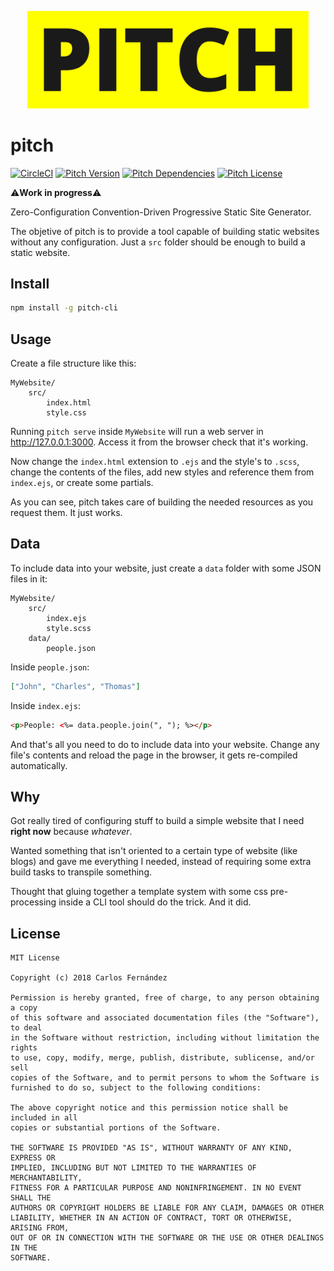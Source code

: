 <p align="center">
    <img width="450" src="./github-assets/logo.svg" />
</p>

# pitch #
[![CircleCI](https://circleci.com/gh/Sirikon/pitch.svg?style=svg)](https://circleci.com/gh/Sirikon/pitch)
[![Pitch Version](https://img.shields.io/npm/v/pitch-cli.svg)](https://www.npmjs.com/package/pitch-cli) 
[![Pitch Dependencies](https://david-dm.org/sirikon/pitch.svg)](https://david-dm.org/sirikon/pitch)
[![Pitch License](https://img.shields.io/npm/l/pitch-cli.svg)](https://github.com/Sirikon/pitch/blob/master/LICENSE)

⚠️**Work in progress**⚠️

Zero-Configuration Convention-Driven Progressive Static Site Generator.

The objetive of pitch is to provide a tool capable of building static websites without any configuration. Just a `src` folder should be enough to build a static website.

## Install ##

```bash
npm install -g pitch-cli
```

## Usage ##

Create a file structure like this:

```
MyWebsite/
    src/
        index.html
        style.css
```

Running `pitch serve` inside `MyWebsite` will run a web server in http://127.0.0.1:3000. Access it from the browser check that it's working.

Now change the `index.html` extension to `.ejs` and the style's to `.scss`, change the contents of the files, add new styles and reference them from `index.ejs`, or create some partials.

As you can see, pitch takes care of building the needed resources as you request them. It just works.

## Data ##

To include data into your website, just create a `data` folder with some JSON files in it:

```
MyWebsite/
    src/
        index.ejs
        style.scss
    data/
        people.json
```

Inside `people.json`:
```json
["John", "Charles", "Thomas"]
```

Inside `index.ejs`:
```html
<p>People: <%= data.people.join(", "); %></p>
```

And that's all you need to do to include data into your website. Change any file's contents and reload the page in the browser, it gets re-compiled automatically.

## Why ##

Got really tired of configuring stuff to build a simple website that I need **right now** because _whatever_.

Wanted something that isn't oriented to a certain type of website (like blogs) and gave me everything I needed, instead of requiring some extra build tasks to transpile something.

Thought that gluing together a template system with some css pre-processing inside a CLI tool should do the trick. And it did.

## License ##

```
MIT License

Copyright (c) 2018 Carlos Fernández

Permission is hereby granted, free of charge, to any person obtaining a copy
of this software and associated documentation files (the "Software"), to deal
in the Software without restriction, including without limitation the rights
to use, copy, modify, merge, publish, distribute, sublicense, and/or sell
copies of the Software, and to permit persons to whom the Software is
furnished to do so, subject to the following conditions:

The above copyright notice and this permission notice shall be included in all
copies or substantial portions of the Software.

THE SOFTWARE IS PROVIDED "AS IS", WITHOUT WARRANTY OF ANY KIND, EXPRESS OR
IMPLIED, INCLUDING BUT NOT LIMITED TO THE WARRANTIES OF MERCHANTABILITY,
FITNESS FOR A PARTICULAR PURPOSE AND NONINFRINGEMENT. IN NO EVENT SHALL THE
AUTHORS OR COPYRIGHT HOLDERS BE LIABLE FOR ANY CLAIM, DAMAGES OR OTHER
LIABILITY, WHETHER IN AN ACTION OF CONTRACT, TORT OR OTHERWISE, ARISING FROM,
OUT OF OR IN CONNECTION WITH THE SOFTWARE OR THE USE OR OTHER DEALINGS IN THE
SOFTWARE.
```
